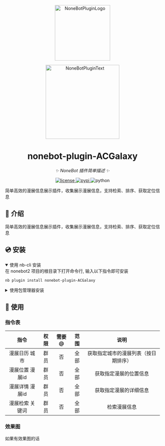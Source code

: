 <div align="center">
  <a href="https://v2.nonebot.dev/store"><img src="https://github.com/A-kirami/nonebot-plugin-ACGalaxy/blob/resources/nbp_logo.png" width="180" height="180" alt="NoneBotPluginLogo"></a>
  <br>
  <p><img src="https://github.com/A-kirami/nonebot-plugin-ACGalaxy/blob/resources/NoneBotPlugin.svg" width="240" alt="NoneBotPluginText"></p>
</div>

<div align="center">

# nonebot-plugin-ACGalaxy

_✨ NoneBot 插件简单描述 ✨_


<a href="./LICENSE">
    <img src="https://img.shields.io/github/license/owner/nonebot-plugin-ACGalaxy.svg" alt="license">
</a>
<a href="https://pypi.python.org/pypi/nonebot-plugin-ACGalaxy">
    <img src="https://img.shields.io/pypi/v/nonebot-plugin-ACGalaxy.svg" alt="pypi">
</a>
<img src="https://img.shields.io/badge/python-3.9+-blue.svg" alt="python">

</div>

简单高效的漫展信息展示插件，收集展示漫展信息，支持检索、排序、获取定位信息

## 📖 介绍

简单高效的漫展信息展示插件，收集展示漫展信息，支持检索、排序、获取定位信息

## 💿 安装

<details open>
<summary>使用 nb-cli 安装</summary>
在 nonebot2 项目的根目录下打开命令行, 输入以下指令即可安装

    nb plugin install nonebot-plugin-ACGalaxy

</details>

<details>
<summary>使用包管理器安装</summary>
在 nonebot2 项目的插件目录下, 打开命令行, 根据你使用的包管理器, 输入相应的安装命令

<details>
<summary>pip</summary>

    pip install nonebot-plugin-ACGalaxy
</details>
<details>
<summary>pdm</summary>

    pdm add nonebot-plugin-ACGalaxy
</details>
<details>
<summary>poetry</summary>

    poetry add nonebot-plugin-ACGalaxy
</details>
<details>
<summary>conda</summary>

    conda install nonebot-plugin-ACGalaxy
</details>

打开 nonebot2 项目根目录下的 `pyproject.toml` 文件, 在 `[tool.nonebot]` 部分追加写入

    plugins = ["nonebot_plugin_ACGalaxy"]

</details>

## 🎉 使用
### 指令表
|    指令     | 权限 | 需要@ | 范围 |         说明         |
|:---------:|:----:|:----:|:--:|:------------------:|
|  漫展日历 城市  | 群员 | 否 | 全部 | 获取指定城市的漫展列表（按日期排序） |
| 漫展位置 漫展id | 群员 | 否 | 全部 |    获取指定漫展的位置信息     |
| 漫展详情 漫展id | 群员 | 否 | 全部 |    获取指定漫展的详细信息     |
| 漫展检索 关键词  | 群员 | 否 | 全部 |       检索漫展信息       |
### 效果图
如果有效果图的话